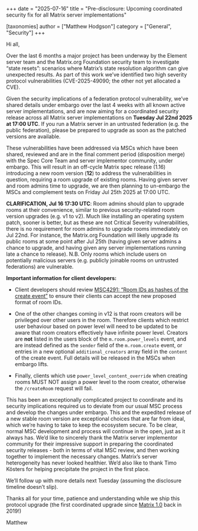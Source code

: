 +++
date = "2025-07-16"
title = "Pre-disclosure: Upcoming coordinated security fix for all Matrix server implementations"

[taxonomies]
author = ["Matthew Hodgson"]
category = ["General", "Security"]
+++

Hi all,

Over the last 6 months a major project has been underway by the Element server team and the Matrix.org Foundation security team to investigate “state resets”: scenarios where Matrix’s state resolution algorithm can give unexpected results.  As part of this work we’ve identified two high severity protocol vulnerabilities (CVE-2025-49090; the other not yet allocated a CVE).

Given the security implications of a federation protocol vulnerability, we’ve shared details under embargo over the last 4 weeks with all known active server implementations, and are now aiming for a coordinated security release across all Matrix server implementations on **Tuesday Jul 22nd 2025 at 17:00 UTC**.  If you run a Matrix server in an untrusted federation (e.g. the public federation), please be prepared to upgrade as soon as the patched versions are available.

These vulnerabilities have been addressed via MSCs which have been shared, reviewed and are in the final comment period (disposition merge) with the Spec Core Team and server implementor community, under embargo.  This will result in an off-cycle Matrix spec release (1.16) introducing a new room version (**12**) to address the vulnerabilities in question, requiring a room upgrade of existing rooms.  Having given server and room admins time to upgrade, we are then planning to un-embargo the MSCs and complement tests on Friday Jul 25th 2025 at 17:00 UTC.

**CLARIFICATION, Jul 16 17:30 UTC**: Room admins should plan to upgrade rooms at their convenience, similar to previous security-related room version upgrades (e.g. v1 to v2).  Much like installing an operating system patch, sooner is better, but as these are not Critical Severity vulnerabilities, there is no requirement for room admins to upgrade rooms immediately on Jul 22nd. For instance, the Matrix.org Foundation will likely upgrade its public rooms at some point after Jul 25th (having given server admins a chance to upgrade, and having given any server implementations running late a chance to release).  N.B. Only rooms which include users on potentially malicious servers (e.g. publicly joinable rooms on untrusted federations) are vulnerable.

**Important information for client developers:**

* Client developers should review [MSC4291: “Room IDs as hashes of the create event”](https://github.com/matrix-org/matrix-spec-proposals/blob/matthew/msc4291/proposals/4291-room-ids-as-hashes.md) to ensure their clients can accept the new proposed format of room IDs.

* One of the other changes coming in v12 is that room creators will be privileged over other users in the room. Therefore clients which restrict user behaviour based on power level will need to be updated to be aware that room creators effectively have infinite power level. Creators are **not** listed in the users block of the `m.room.power_levels` event, and are instead defined as the `sender` field of the `m.room.create` event, or entries in a new optional `additional_creators` array field in the `content` of the create event. Full details will be released in the MSCs when embargo lifts.

* Finally, clients which use `power_level_content_override` when creating rooms MUST NOT assign a power level to the room creator, otherwise the `/createRoom` request will fail.

This has been an exceptionally complicated project to coordinate and its security implications required us to deviate from our usual MSC process and develop the changes under embargo. This and the expedited release of a new stable room version are exceptional choices that are far from ideal, which we’re having to take to keep the ecosystem secure.  To be clear, normal MSC development and process will continue in the open, just as it always has. We’d like to sincerely thank the Matrix server implementor community for their impressive support in preparing the coordinated security releases - both in terms of vital MSC review, and then working together to implement the necessary changes. Matrix’s server heterogeneity has never looked healthier. We’d also like to thank Timo Kösters for helping precipitate the project in the first place.

We’ll follow up with more details next Tuesday (assuming the disclosure timeline doesn’t slip).

Thanks all for your time, patience and understanding while we ship this protocol upgrade (the first coordinated upgrade since [Matrix 1.0](https://matrix.org/blog/2019/03/15/matrix-1-0-https-arewereadyyet-com/) back in 2019!)

Matthew

